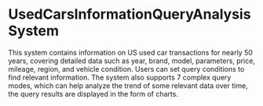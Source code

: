 # UsedCarsInformationQueryAnalysisSystem
This system contains information on US used car transactions for nearly 50 years, covering detailed data such as year, brand, model, parameters, price, mileage, region, and vehicle condition. Users can set query conditions to find relevant information. The system also supports 7 complex query modes, which can help analyze the trend of some relevant data over time, the query results are displayed in the form of charts.

